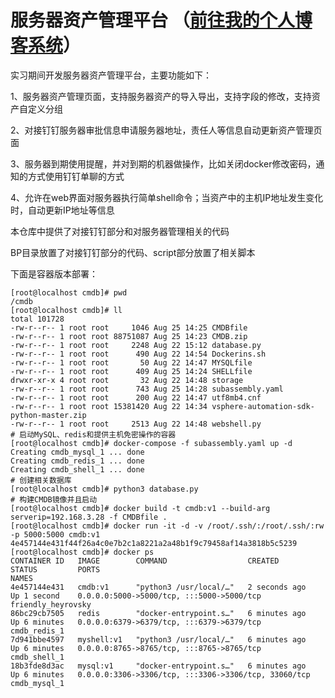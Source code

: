 # 服务器资产管理平台   （[前往我的个人博客系统](https://github.com/zaldebro/Personal_blog_system)）

实习期间开发服务器资产管理平台，主要功能如下：

1、服务器资产管理页面，支持服务器资产的导入导出，支持字段的修改，支持资产自定义分组

2、对接钉钉服务器审批信息申请服务器地址，责任人等信息自动更新资产管理页面

3、服务器到期使用提醒，并对到期的机器做操作，比如关闭docker修改密码，通知的方式使用钉钉单聊的方式

4、允许在web界面对服务器执行简单shell命令；当资产中的主机IP地址发生变化时，自动更新IP地址等信息

本仓库中提供了对接钉钉部分和对服务器管理相关的代码

BP目录放置了对接钉钉部分的代码、script部分放置了相关脚本

下面是容器版本部署：
```shell
[root@localhost cmdb]# pwd
/cmdb
[root@localhost cmdb]# ll
total 101728
-rw-r--r-- 1 root root     1046 Aug 25 14:25 CMDBfile
-rw-r--r-- 1 root root 88751087 Aug 25 14:23 CMDB.zip
-rw-r--r-- 1 root root     2248 Aug 22 15:12 database.py
-rw-r--r-- 1 root root      490 Aug 22 14:54 Dockerins.sh
-rw-r--r-- 1 root root       50 Aug 22 14:47 MYSQLfile
-rw-r--r-- 1 root root      409 Aug 25 14:24 SHELLfile
drwxr-xr-x 4 root root       32 Aug 22 14:48 storage
-rw-r--r-- 1 root root      743 Aug 25 14:28 subassembly.yaml
-rw-r--r-- 1 root root      200 Aug 22 14:47 utf8mb4.cnf
-rw-r--r-- 1 root root 15381420 Aug 22 14:34 vsphere-automation-sdk-python-master.zip
-rw-r--r-- 1 root root     2513 Aug 22 14:48 webshell.py
# 启动MySQL、redis和提供主机免密操作的容器
[root@localhost cmdb]# docker-compose -f subassembly.yaml up -d
Creating cmdb_mysql_1 ... done
Creating cmdb_redis_1 ... done
Creating cmdb_shell_1 ... done
# 创建相关数据库
[root@localhost cmdb]# python3 database.py 
# 构建CMDB镜像并且启动
[root@localhost cmdb]# docker build -t cmdb:v1 --build-arg serverip=192.168.3.28 -f CMDBfile .
[root@localhost cmdb]# docker run -it -d -v /root/.ssh/:/root/.ssh/:rw -p 5000:5000 cmdb:v1
4e457144e431f44f26a4c0e7b2c1a8221a2a48b1f9c79458af14a3818b5c5239
[root@localhost cmdb]# docker ps
CONTAINER ID   IMAGE        COMMAND                  CREATED         STATUS         PORTS                                                  NAMES
4e457144e431   cmdb:v1      "python3 /usr/local/…"   2 seconds ago   Up 1 second    0.0.0.0:5000->5000/tcp, :::5000->5000/tcp              friendly_heyrovsky
86bc29cb7505   redis        "docker-entrypoint.s…"   6 minutes ago   Up 6 minutes   0.0.0.0:6379->6379/tcp, :::6379->6379/tcp              cmdb_redis_1
7d941bbe4597   myshell:v1   "python3 /usr/local/…"   6 minutes ago   Up 6 minutes   0.0.0.0:8765->8765/tcp, :::8765->8765/tcp              cmdb_shell_1
18b3fde8d3ac   mysql:v1     "docker-entrypoint.s…"   6 minutes ago   Up 6 minutes   0.0.0.0:3306->3306/tcp, :::3306->3306/tcp, 33060/tcp   cmdb_mysql_1
```
